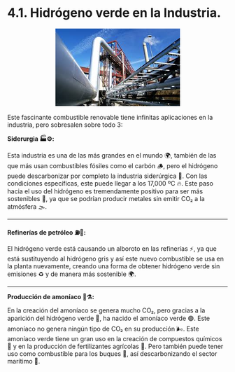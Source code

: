 # 4.1. Hidrógeno verde en la Industria.

<p align="center">
  <img src="/img/infra.jpeg" alt="![infra](img/infra.jpeg)" />
</p>  

Este fascinante combustible renovable tiene infinitas aplicaciones en la industria, pero sobresalen sobre todo 3:

**Siderurgia 🏭⚙️:**

Esta industria es una de las más grandes en el mundo 🌍, también de las que más usan combustibles fósiles como el carbón 🪵, pero el hidrógeno puede descarbonizar por completo la industria siderúrgica 🔋. Con las condiciones específicas, este puede llegar a los 17,000 ºC 🔥. Este paso hacia el uso del hidrógeno es tremendamente positivo para ser más sostenibles 🌱, ya que se podrían producir metales sin emitir CO₂ a la atmósfera 🌫️.

---
**Refinerías de petróleo ⛽🔧:**

El hidrógeno verde está causando un alboroto en las refinerías ⚡, ya que está sustituyendo al hidrógeno gris y así este nuevo combustible se usa en la planta nuevamente, creando una forma de obtener hidrógeno verde sin emisiones ♻️ y de manera más sostenible 🌍.

---
**Producción de amoníaco 💨⚗️:**

En la creación del amoníaco se genera mucho CO₂, pero gracias a la aparición del hidrógeno verde 🌿, ha nacido el amoníaco verde 🟢. Este amoníaco no genera ningún tipo de CO₂ en su producción 🌬️. Este amoníaco verde tiene un gran uso en la creación de compuestos químicos 🧪 y en la producción de fertilizantes agrícolas 🌾. Pero también puede tener uso como combustible para los buques 🚢, así descarbonizando el sector marítimo 🌊.
